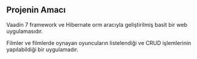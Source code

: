 ## Projenin Amacı

Vaadin 7 framework ve Hibernate orm aracıyla geliştirilmiş basit bir web uygulamasıdır.

Filmler ve filmlerde oynayan oyuncuların listelendiği ve CRUD işlemlerinin yapılabildiği bir uygulamadır. 
